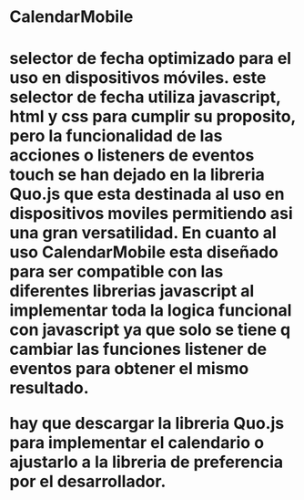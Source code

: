 ﻿<h1>CalendarMobile<h1>

selector de fecha optimizado para el uso en dispositivos móviles.
este selector de fecha utiliza javascript, html y css para cumplir su proposito, pero la funcionalidad de las acciones o listeners de eventos touch se han dejado en la libreria Quo.js que esta destinada al uso en dispositivos moviles permitiendo asi una gran versatilidad.
En cuanto al uso CalendarMobile esta diseñado para ser compatible con las diferentes librerias javascript al implementar toda la logica funcional con javascript ya que solo se tiene q cambiar las funciones listener de eventos para obtener el mismo resultado.

hay que descargar la libreria Quo.js para implementar el calendario o ajustarlo a la libreria de preferencia por el desarrollador.

